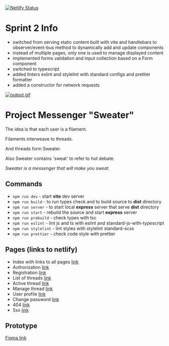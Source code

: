 [![Netlify Status](https://api.netlify.com/api/v1/badges/4abdf3ad-280d-4be4-a89a-c669f97d395f/deploy-status?branch=deploy)](https://app.netlify.com/sites/tangerine-panda-5ff950/deploys)

# Sprint 2 Info
- switched from serving static content built with vite and handlebars
  to observer/event-bus method to dynamically add and update components
- instead of multiple pages, only one is used to manage displayed content
- implemented forms validation and input collection based on a Form component
- switched to typescript
- added linters eslint and stylelint with standard configs and prettier formatter
- added a constructor for network requests

[![output.gif](https://i.postimg.cc/xdRzL8YZ/output.gif)](https://postimg.cc/LqJ5pHJk)


# Project Messenger "Sweater"

The idea is that each user is a filament.

Filaments interweave to threads.

And threads form Sweater.

Also Sweater contains 'sweat' to refer to hot debate.

_Sweater is a messenger that will make you sweat._

## Commands

- `npm run dev` - start **vite** dev server
- `npm run build` - to run types check and to build source to **dist** directory
- `npm run server` - to start local **express** server that serve **dist** directory
- `npm run start` - rebuild the source and start **express** server
- `npm run prebuild` - check types with tsc
- `npm run eslint` - lint js and ts with eslint and standard-js-with-typescript
- `npm run stylelint` - lint styles with stylelint standard-scss
- `npm run prettier` - check code style with prettier

## Pages (links to netlify)

- Index with links to all pages [link](https://tangerine-panda-5ff950.netlify.app/)
- Authorization [link](https://tangerine-panda-5ff950.netlify.app/pages/authorization/)
- Registration [link](https://tangerine-panda-5ff950.netlify.app/pages/registration/)
- List of threads [link](https://tangerine-panda-5ff950.netlify.app/pages/threadList/)
- Active thread [link](https://tangerine-panda-5ff950.netlify.app/pages/threadActive/)
- Manage thread [link](https://tangerine-panda-5ff950.netlify.app/pages/threadManage/)
- User profile [link](https://tangerine-panda-5ff950.netlify.app/pages/profile/)
- Change password [link](https://tangerine-panda-5ff950.netlify.app/pages/passwordchange/)
- 404 [link](https://tangerine-panda-5ff950.netlify.app/pages/404/)
- 5xx [link](https://tangerine-panda-5ff950.netlify.app/pages/5xx/)

## Prototype

[Figma link](https://www.figma.com/file/Qg7ZcgVIdRBW2Vo03Nf5J1/Untitled?type=design&node-id=0%3A1&mode=design&t=PMcwbCtKFhTk3CQB-1)
